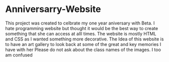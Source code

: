 # Anniversarry-Website

This project was created to celbrate my one year aniversary with Beta. 
I hate programming website but thought it would be the best way to create something that she can access at alll times. 
The website is mostly HTML and CSS as I wanted something more decorative. 
The Idea of this website is to have an art gallery to look back at some of the great and key memories I have with her
Please do not ask about the class names of the images. I too am confused
